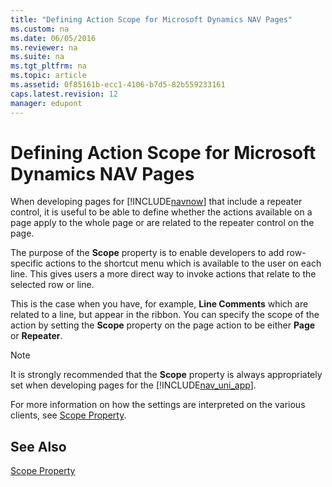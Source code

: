 ```yaml
---
title: "Defining Action Scope for Microsoft Dynamics NAV Pages"
ms.custom: na
ms.date: 06/05/2016
ms.reviewer: na
ms.suite: na
ms.tgt_pltfrm: na
ms.topic: article
ms.assetid: 0f85161b-ecc1-4106-b7d5-82b559233161
caps.latest.revision: 12
manager: edupont
---
```

# Defining Action Scope for Microsoft Dynamics NAV Pages
When developing pages for [!INCLUDE[navnow](../dynamics-nav/includes/navnow_md.md)] that include a repeater control, it is useful to be able to define whether the actions available on a page apply to the whole page or are related to the repeater control on the page.  
  
 The purpose of the **Scope** property is to enable developers to add row\-specific actions to the shortcut menu which is available to the user on each line. This gives users a more direct way to invoke actions that relate to the selected row or line.  
  
 This is the case when you have, for example, **Line Comments** which are related to a line, but appear in the ribbon. You can specify the scope of the action by setting the **Scope** property on the page action to be either **Page** or **Repeater**.  
  
> [!NOTE]  
>  It is strongly recommended that the **Scope** property is always appropriately set when developing pages for the [!INCLUDE[nav_uni_app](../dynamics-nav/includes/nav_uni_app_md.md)].  
  
 For more information on how the settings are interpreted on the various clients, see [Scope Property](../dynamics-nav/Scope-Property.md).  
  
## See Also  
 [Scope Property](../dynamics-nav/Scope-Property.md)